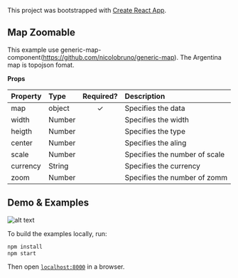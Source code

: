 This project was bootstrapped with [Create React App](https://github.com/facebook/create-react-app).

## Map Zoomable

This example use generic-map-component(https://github.com/nicolobruno/generic-map). The Argentina map is topojson fomat.

**Props**

| Property | Type | Required? | Description |
|:---|:---|:---:|:---|
| map | object |✓| Specifies the data |
| width | Number | | Specifies the width |
| heigth | Number | | Specifies the type |
| center | Number | | Specifies the aling |
| scale | Number | | Specifies the number of scale |
| currency | String | | Specifies the currency |
| zoom | Number | | Specifies the number of zomm |


## Demo & Examples

![alt text](https://user-images.githubusercontent.com/28309103/86993103-84b6d680-c179-11ea-83ce-b66b8d043fc4.gif)

To build the examples locally, run:

```bash
npm install
npm start
```

Then open [`localhost:8000`](http://localhost:8000) in a browser.
